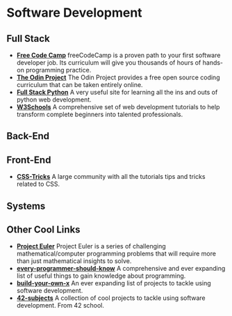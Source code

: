 # Software Development
## Full Stack
* __[Free Code Camp](https://www.freecodecamp.org/)__
  freeCodeCamp is a proven path to your first software developer job. Its curriculum will give you thousands of hours of hands-on programming practice.
* __[The Odin Project](https://www.theodinproject.com/)__
  The Odin Project provides a free open source coding curriculum that can be taken entirely online.
* __[Full Stack Python](https://www.fullstackpython.com/)__
  A very useful site for learning all the ins and outs of python web development.
* __[W3Schools](https://www.w3schools.com/)__
  A comprehensive set of web development tutorials to help transform complete beginners into talented professionals.
## Back-End
## Front-End
* __[CSS-Tricks](https://css-tricks.com/)__
  A large community with all the tutorials tips and tricks related to CSS.
## Systems
## Other Cool Links
* __[Project Euler](https://projecteuler.net/)__
  Project Euler is a series of challenging mathematical/computer programming problems that will require more than just mathematical insights to solve.
* __[every-programmer-should-know](https://github.com/mtdvio/every-programmer-should-know)__
A comprehensive and ever expanding list of useful things to gain knowledge about programming.
* __[build-your-own-x](https://github.com/danistefanovic/build-your-own-x)__
An ever expanding list of projects to tackle using software development.
* __[42-subjects](https://github.com/fpetras/42-subjects)__
A collection of cool projects to tackle using software development. From 42 school.
